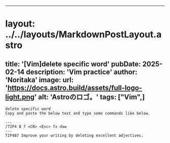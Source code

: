 
---
# layout: ../../layouts/MarkdownPostLayout.astro
title: '[Vim]delete specific word'
pubDate: 2025-02-14
description: 'Vim practice'
author: 'Noritaka'
image:
    url: 'https://docs.astro.build/assets/full-logo-light.png'
    alt: 'Astroのロゴ。'
tags: ["Vim",]
---


```
delete specific word
Copy and paste the below text and type some commands like below.

---
/TIP4 8 7 <CR> <Esc> fx daw
---
TIP487 Improve your writing by deleting excellent adjectives.
```
